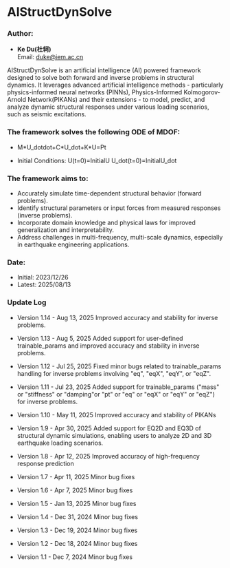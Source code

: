 <meta http-equiv="Content-Type" content="text/html; charset=utf-8">

# AIStructDynSolve

### Author:
- **Ke Du(&#x675C;&#x8F72;)**  
  Email: duke@iem.ac.cn

AIStructDynSolve is an artificial intelligence (AI) powered framework designed to solve both forward and inverse problems in structural dynamics. 
It leverages advanced artificial intelligence methods - particularly physics-informed neural networks (PINNs), Physics-Informed Kolmogorov-Arnold Network(PIKANs) and their extensions - to model, predict, and analyze dynamic structural responses under various loading scenarios, such as seismic excitations.

### The framework solves the following ODE of MDOF:

- M\*U_dotdot+C\*U_dot+K*U=Pt

- Initial Conditions:
   U(t=0)=InitialU
   U_dot(t=0)=InitialU_dot

### The framework aims to:
- Accurately simulate time-dependent structural behavior (forward problems).
- Identify structural parameters or input forces from measured responses (inverse problems).
- Incorporate domain knowledge and physical laws for improved generalization and interpretability.
- Address challenges in multi-frequency, multi-scale dynamics, especially in earthquake engineering applications.


### Date:
- Initial: 2023/12/26
- Latest: 2025/08/13

### Update Log

- Version 1.14  -  Aug 13, 2025
   Improved accuracy and stability for inverse problems.

- Version 1.13  -  Aug 5, 2025
   Added support for user-defined trainable_params and improved accuracy and stability in inverse problems.

- Version 1.12  -  Jul 25, 2025
   Fixed minor bugs related to trainable_params handling for inverse problems involving "eq", "eqX", "eqY", or "eqZ".

- Version 1.11  -  Jul 23, 2025
   Added support for trainable_params ("mass" or "stiffness" or "damping"or "pt" or "eq" or "eqX" or "eqY" or "eqZ") for inverse problems.

- Version 1.10  -  May 11, 2025
  Improved accuracy and stability of PIKANs

- Version 1.9  -  Apr 30, 2025
  Added support for EQ2D and  EQ3D of structural dynamic simulations, enabling users to analyze 2D and 3D earthquake loading scenarios.

- Version 1.8  -  Apr 12, 2025
  Improved accuracy of high-frequency response prediction 

- Version 1.7  -  Apr 11, 2025
  Minor bug fixes 

- Version 1.6  - Apr 7, 2025
  Minor bug fixes 

- Version 1.5  -  Jan 13, 2025
  Minor bug fixes 

- Version 1.4  -  Dec 31, 2024
  Minor bug fixes 

- Version 1.3  -  Dec 19, 2024
  Minor bug fixes 

- Version 1.2  -  Dec 18, 2024
  Minor bug fixes 

- Version 1.1  -  Dec 7, 2024
  Minor bug fixes 
